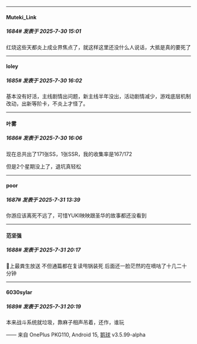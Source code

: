 ﻿
*****

####  Muteki_Link  
##### 1684#       发表于 2025-7-30 15:01

红烧这些天都炎上成业界焦点了，就这样这里还没什么人说话，大抵是真的要死了


*****

####  loley  
##### 1685#       发表于 2025-7-30 16:02

基本没有好活，主线剧情出问题，新主线半年没出，活动剧情减少，游戏底层机制改动，出新等阶卡，不炎上才怪了。


*****

####  叶雾  
##### 1686#       发表于 2025-7-30 16:06

现在总共出了171张SS，1张SSR，我的收集率是167/172

但是2个星期没上了，退坑真轻松


*****

####  poor  
##### 1687#       发表于 2025-7-31 13:39

你游应该离死不远了，可惜YUKI映映跟圣华的故事都还没看到


*****

####  范坚强  
##### 1688#       发表于 2025-7-31 20:17

💩上最粪生放送 不但通篇都在复读甩锅装死 后面还一脸茫然的在嘀咕了十几二十分钟

*****

####  6030sylar  
##### 1689#       发表于 2025-7-31 20:19

本来战斗系统就垃圾，靠麻子相声吊着，还作，谁玩

—— 来自 OnePlus PKG110, Android 15, [鹅球](https://www.pgyer.com/xfPejhuq) v3.5.99-alpha

